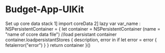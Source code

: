 # Budget-App-UIKit
Set up core data stack
1] import coreData
2] lazy var var_name : NSPersistentContainer = {
    let container =  NSPersistentContainer (name = "name of ccore data file")
    //load persistant container 
        container.loadpersistantStores { description, error in 
        if let error = error { 
        fetalerror("error")
        }
        }
        return container
        }()
